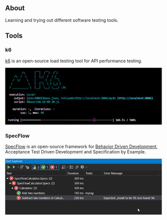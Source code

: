 ## About

Learning and trying out different software testing tools.


## Tools

### k6

[k6](https://k6.io/) is an open-source load testing tool for API performance testing.

<img src="https://github.com/EmElkan/100DaysOfCode/blob/master/images/day26.gif" alt="Image of code snippet">

### SpecFlow

[SpecFlow](https://docs.specflow.org/projects/getting-started/en/latest/index.html) is an open-source framework for [Behavior Driven Development](https://specflow.org/bdd/), Acceptance Test Driven Development and Specification by Example.

<img src="https://github.com/EmElkan/100DaysOfCode/blob/master/images/day69.gif" alt="Image of code snippet">
